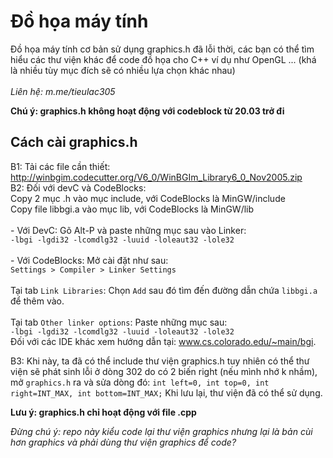 ﻿# Đồ họa máy tính

Đồ họa máy tính cơ bản sử dụng graphics.h đã lỗi thời, các bạn có thể tìm hiểu các thư viện khác để code đồ họa cho C++ ví dụ như OpenGL ... (khá là nhiều tùy mục đích sẽ có nhiều lựa chọn khác nhau)\
\
_Liên hệ: m.me/tieulac305_

**Chú ý: graphics.h không hoạt động với codeblock từ 20.03 trở đi**

## Cách cài graphics.h

B1: Tải các file cần thiết: http://winbgim.codecutter.org/V6_0/WinBGIm_Library6_0_Nov2005.zip  
B2: Đối với devC và CodeBlocks:\
    Copy 2 mục .h vào mục include, với CodeBlocks là MinGW/include\
    Copy file libbgi.a vào mục lib, với CodeBlocks là MinGW/lib\
    \
    - Với DevC:
    Gõ Alt-P và paste những mục sau vào Linker:\
    ```
    -lbgi
    -lgdi32
    -lcomdlg32
    -luuid
    -loleaut32
    -lole32
    ```
    \
    \
    - Với CodeBlocks: Mở cài đặt như sau:\
    `Settings > Compiler > Linker Settings`\
    \
    Tại tab `Link Libraries`: Chọn `Add` sau đó tìm đến đường dẫn chứa `libbgi.a` để thêm vào.\
    \
    Tại tab `Other linker options`: Paste những mục sau:\
    ```-lbgi -lgdi32 -lcomdlg32 -luuid -loleaut32 -lole32```
    \
    Đối với các IDE khác xem hướng dẫn tại: www.cs.colorado.edu/~main/bgi.

B3: Khi này, ta đã có thể include thư viện graphics.h tuy nhiên có thể thư viện sẽ phát sinh lỗi ở dòng 302 do có 2 biến right (nếu mình nhớ k nhầm), mở `graphics.h` ra và sửa dòng đó:
```int left=0, int top=0, int right=INT_MAX, int bottom=INT_MAX;```
Khi lưu lại, thư viện đã có thể sử dụng.

**Lưu ý: graphics.h chỉ hoạt động với file .cpp**

*Đừng chú ý: repo này kiểu code lại thư viện graphics nhưng lại là bản cùi hơn graphics và phải dùng thư viện graphics để code?*
